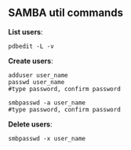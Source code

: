 ## SAMBA util commands

**List users**:
```
pdbedit -L -v
```

**Create users**:
```
adduser user_name
passwd user_name
#type password, confirm password

smbpasswd -a user_name
#type password, confirm password

```

**Delete users**:
```
smbpasswd -x user_name
```

